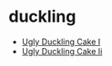 # duckling

 * [Ugly Duckling Cake I](../../index/u/ugly-duckling-cake-i.json)
 * [Ugly Duckling Cake Ii](../../index/u/ugly-duckling-cake-ii.json)
